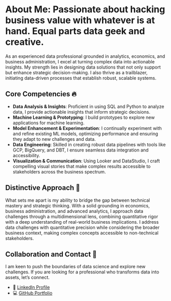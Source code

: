 # About Me: Passionate about hacking business value with whatever is at hand. Equal parts data geek and creative.

As an experienced data professional grounded in analytics, economics, and business administration, I excel at turning complex data into actionable insights. My strength lies in designing data solutions that not only support but enhance strategic decision-making. I also thrive as a trailblazer, initiating data-driven processes that establish robust, scalable systems.


## Core Competencies 🔥

- **Data Analysis & Insights**: Proficient in using SQL and Python to analyze data, I provide actionable insights that inform strategic decisions.
- **Machine Learning & Prototyping**: I build prototypes to explore new applications for machine learning.
- **Model Enhancement & Experimentation**: I continually experiment with and refine existing ML models, optimizing performance and ensuring they adapt to new challenges and data.
- **Data Engineering**: Skilled in creating robust data pipelines with tools like GCP, BigQuery, and DBT, I ensure seamless data integration and accessibility.
- **Visualization & Communication**: Using Looker and DataStudio, I craft compelling visual stories that make complex results accessible to stakeholders across the business spectrum.

## Distinctive Approach 🚀

What sets me apart is my ability to bridge the gap between technical mastery and strategic thinking. With a solid grounding in economics, business administration, and advanced analytics, I approach data challenges through a multidimensional lens, combining quantitative rigor with a deep understanding of real-world business implications. I address data challenges with quantitative precision while considering the broader business context, making complex concepts accessible to non-technical stakeholders.

## Collaboration and Contact 🤝

I am keen to push the boundaries of data science and explore new challenges. If you are looking for a professional who transforms data into assets, let’s connect.

- 💼 [LinkedIn Profile](https://www.linkedin.com/nkriman)
- 💻 [GitHub Portfolio](https://github.com/nkriman)
